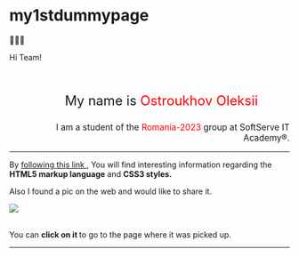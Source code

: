 # my1stdummypage
🤷🏻‍♂️
<br>
<!DOCTYPE HTML>
<html lan="en> 
<head>
<meta charset="utf-8">
<title> MY DUMMY PAGE </title>
</head>
<body>
<p> Hi Team! </p>
<br>
<p> <class> <style>.spaced-text{margin-left:100px;font-size: 1.7em}</style> <p class="spaced-text"> My name is <span style="color: red;"> Ostroukhov Oleksii</span> </p>
</body>
<p style="text-align: right;font-size: 1.1em"> I am a student of the <span style="color: red;">Romania-2023 </span> group at SoftServe IT Academy&reg.
<hr>
<body>
<p> By <a href=https://softserve.academy/mod/resource/view.php?id=2517>following this link </a href>, You will find interesting information regarding the <b>HTML5 markup language</b> and <b>CSS3 styles.</b></p>
</body>
<body> <p>Also I found a pic on the web and would like to share it. <p>
</body> 
<a href="https://media.tenor.com/EfnOW4LjUhwAAAAC/first-time-james-franco.gif"> </html><img src="https://media.tenor.com/EfnOW4LjUhwAAAAC/first-time-james-franco.gif" "alt="Description of the image" style="display: block; margin: auto;"> </a> </body>
    <br>
    <body>
        <p> You can <b>click on it </b> to go to the page where it was picked up. </p> </body>
        <hr>
        </html>                                    

